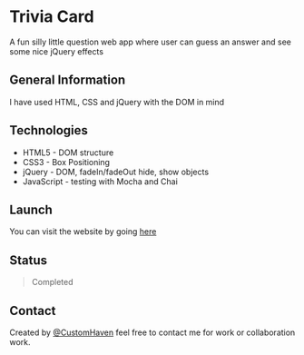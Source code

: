 # Trivia Card

A fun silly little question web app where user can guess an answer and see some nice jQuery effects

## General Information

I have used HTML, CSS and jQuery with the DOM in mind

## Technologies

- HTML5 - DOM structure
- CSS3 - Box Positioning
- jQuery - DOM, fadeIn/fadeOut hide, show objects
- JavaScript - testing with Mocha and Chai

## Launch

You can visit the website by going [here](https://customhaven.github.io/trivia.card/)

## Status

> Completed

## Contact

Created by [@CustomHaven](https://github.com/CustomHaven) feel free to contact me for work or collaboration work.
